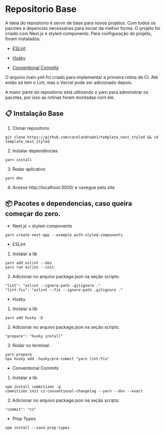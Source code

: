 # Repositorio Base

A ideia do repositorio é servir de base para novos projetos. Com todos os pacotes e depencias necessarias para iniciar da melhor forma. O projeto foi criado com Next.js e styled-components. Para configuração do projeto, foram instalados:

- [ESLint](https://eslint.org/)

- [Husky](https://typicode.github.io/husky/#/)

- [Conventional Commits](https://www.conventionalcommits.org/en/v1.0.0/)

O arquivo main.yml foi criado para implementar a primeira rotina de CI. Até então só tem o Lint, mas o Vercel pode ser adicionado depois.

A maior parte do repositorio está utilizando o yarn para administrar os pacotes, por isso as rotinas foram montadas com ele.

## 📋 Instalação Base

1. Clonar repositorio

```
git clone https://github.com/carolandrade1/template_next_styled && cd template_next_styled
```

2. Instalar dependências

```
yarn install
```

3. Rodar aplicativo

```
yarn dev
```

4. Acesse http://localhost:3000/ e navegue pelo site

## 📦 Pacotes e dependencias, caso queira começar do zero.

- Next.js + styled-components

```
yarn create next-app --example with-styled-components
```

- ESLint

1. Instalar a lib

```
yarn add eslint --dev
yarn run eslint --init
```

2. Adicionar no arquivo package.json na seção scripts:

```
"lint": "eslint --ignore-path .gitignore ."
"lint:fix": "eslint --fix --ignore-path .gitignore ."
```

- Husky

1. Instalar a lib

```
yarn add husky -D
```

2. Adicionar no arquivo package.json na seção scripts:

```
"prepare": "husky install"
```

3. Rodar no terminal:

```
yarn prepare
npx husky add .husky/pre-commit "yarn lint:fix"
```

- Conventional Commits

1. Instalar a lib

```
npm install commitizen -g
commitizen init cz-conventional-changelog --yarn --dev --exact
```

2. Adicionar no arquivo package.json na seção scripts:

```
"commit": "cz"
```

- Prop Types

```
npm install --save prop-types
```
